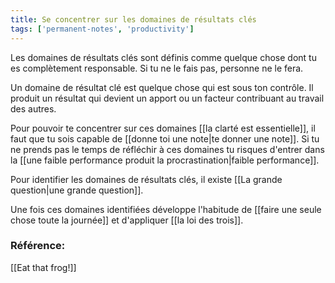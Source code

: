 ```yaml
---
title: Se concentrer sur les domaines de résultats clés
tags: ['permanent-notes', 'productivity']
---
```


Les domaines de résultats clés sont définis comme quelque chose dont tu es complètement responsable. Si tu ne le fais pas, personne ne le fera. 

Un domaine de résultat clé est quelque chose qui est sous ton contrôle. Il produit un résultat qui devient un apport ou un facteur contribuant au travail des autres. 

Pour pouvoir te concentrer sur ces domaines [[la clarté est essentielle]], il faut que tu sois capable de [[donne toi une note|te donner une note]]. Si tu ne prends pas le temps de réfléchir à ces domaines tu risques d'entrer dans la [[une faible performance produit la procrastination|faible performance]].

Pour identifier les domaines de résultats clés, il existe [[La grande question|une grande question]]. 

Une fois ces domaines identifiées développe l'habitude de [[faire une seule chose toute la journée]] et d'appliquer [[la loi des trois]].

### Référence:
[[Eat that frog!]]
